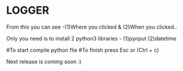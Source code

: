 # LOGGER
From this you can see -(1)Where you clicked   &amp;  (2)When you clicked.. 

Only you need is to install 2 python3 libraries -
(1)pynput
(2)datetime


#To start compile python flie
#To finish press Esc or (Ctrl + c) 



Next release is coming soon  :)
